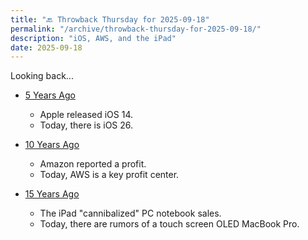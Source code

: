 ```yaml
---
title: "🔙 Throwback Thursday for 2025-09-18"
permalink: "/archive/throwback-thursday-for-2025-09-18/"
description: "iOS, AWS, and the iPad"
date: 2025-09-18
---
```


Looking back...

- [5 Years Ago](https://www.techmeme.com/200915/p35#a200915p35)
  - Apple released iOS 14. 
  - Today, there is iOS 26.

- [10 Years Ago](https://www.techmeme.com/201029/p26#a201029p26)
  - Amazon reported a profit.
  - Today, AWS is a key profit center.

- [15 Years Ago](https://www.techmeme.com/100917/p7#a100917p7)
  - The iPad "cannibalized" PC notebook sales. 
  - Today, there are rumors of a touch screen OLED MacBook Pro.
